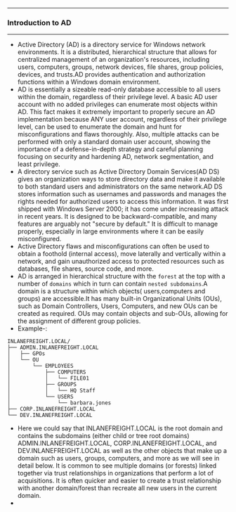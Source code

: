 -----------

### Introduction to AD

------------

- Active Directory (AD) is a directory service for Windows network environments. It is a distributed, hierarchical structure that allows for centralized management of an organization's resources, including users, computers, groups, network devices, file shares, group policies, devices, and trusts.AD provides authentication and authorization functions within a Windows domain environment.
- AD is essentially a sizeable read-only database accessible to all users within the domain, regardless of their privilege level. A basic AD user account with no added privileges can enumerate most objects within AD. This fact makes it extremely important to properly secure an AD implementation because ANY user account, regardless of their privilege level, can be used to enumerate the domain and hunt for misconfigurations and flaws thoroughly. Also, multiple attacks can be performed with only a standard domain user account, showing the importance of a defense-in-depth strategy and careful planning focusing on security and hardening AD, network segmentation, and least privilege.
- A directory service such as Active Directory Domain Services(AD DS) gives an organization ways to store directory data and make it available to both standard users and administrators on the same network.AD DS stores information such as usernames and passwords and manages the rights needed for authorized users to access this information. It was first shipped with Windows Server 2000; it has come under increasing attack in recent years. It is designed to be backward-compatible, and many features are arguably not "secure by default." It is difficult to manage properly, especially in large environments where it can be easily misconfigured.
- Active Directory flaws and misconfigurations can often be used to obtain a foothold (internal access), move laterally and vertically within a network, and gain unauthorized access to protected resources such as databases, file shares, source code, and more.
- AD is arranged in hierarchical structure with the `forest` at the top with a number of `domains` which in turn can contain `nested subdomains`.A domain is a structure within which objects( users,computers and groups) are accessible.It has many built-in Organizational Units (OUs), such as Domain Controllers, Users, Computers, and new OUs can be created as required. OUs may contain objects and sub-OUs, allowing for the assignment of different group policies.
- Example-:

```
INLANEFREIGHT.LOCAL/
├── ADMIN.INLANEFREIGHT.LOCAL
│   ├── GPOs
│   └── OU
│       └── EMPLOYEES
│           ├── COMPUTERS
│           │   └── FILE01
│           ├── GROUPS
│           │   └── HQ Staff
│           └── USERS
│               └── barbara.jones
├── CORP.INLANEFREIGHT.LOCAL
└── DEV.INLANEFREIGHT.LOCAL
```

- Here we could say that INLANEFREIGHT.LOCAL is the root domain and contains the subdomains (either child or tree root domains) ADMIN.INLANEFREIGHT.LOCAL, CORP.INLANEFREIGHT.LOCAL, and DEV.INLANEFREIGHT.LOCAL as well as the other objects that make up a domain such as users, groups, computers, and more as we will see in detail below. It is common to see multiple domains (or forests) linked together via trust relationships in organizations that perform a lot of acquisitions. It is often quicker and easier to create a trust relationship with another domain/forest than recreate all new users in the current domain.
- 
